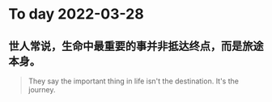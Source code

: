 
# To day 2022-03-28


## 世人常说，生命中最重要的事并非抵达终点，而是旅途本身。
> They say the important thing in life isn't the destination. It's the journey.

    